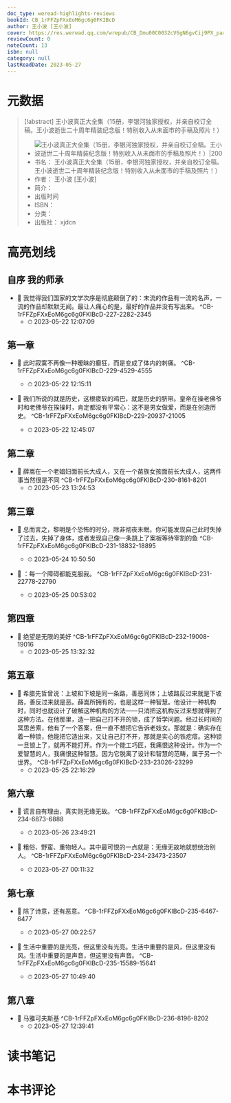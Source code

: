 ```yaml
---
doc_type: weread-highlights-reviews
bookId: CB_1rFFZpFXxEoM6gc6g0FKIBcD
author: 王小波 [王小波]
cover: https://res.weread.qq.com/wrepub/CB_Dmu00C0032cV6gN6gvCij9PX_parsecover
reviewCount: 0
noteCount: 13
isbn: null
category: null
lastReadDate: 2023-05-27
---
```

# 元数据
> [!abstract] 王小波真正大全集（15册，李银河独家授权，并亲自校订全稿。王小波逝世二十周年精装纪念版！特别收入从未面市的手稿及照片！）
> - ![ 王小波真正大全集（15册，李银河独家授权，并亲自校订全稿。王小波逝世二十周年精装纪念版！特别收入从未面市的手稿及照片！）|200](https://res.weread.qq.com/wrepub/CB_Dmu00C0032cV6gN6gvCij9PX_parsecover)
> - 书名： 王小波真正大全集（15册，李银河独家授权，并亲自校订全稿。王小波逝世二十周年精装纪念版！特别收入从未面市的手稿及照片！）
> - 作者： 王小波 [王小波]
> - 简介： 
> - 出版时间 
> - ISBN： 
> - 分类： 
> - 出版社： xjdcn

# 高亮划线

## 自序 我的师承


- 📌 我觉得我们国家的文学次序是彻底颠倒了的：末流的作品有一流的名声，一流的作品却默默无闻。最让人痛心的是，最好的作品并没有写出来。 ^CB-1rFFZpFXxEoM6gc6g0FKIBcD-227-2282-2345
    - ⏱ 2023-05-22 12:07:09 
## 第一章


- 📌 此时寂寞不再像一种暧昧的癫狂，而是变成了体内的刺痛。 ^CB-1rFFZpFXxEoM6gc6g0FKIBcD-229-4529-4555
    - ⏱ 2023-05-22 12:15:11 

- 📌 我们所说的就是历史，这根疲软的鸡巴，就是历史的脐带。皇帝在操老佛爷时和老佛爷在挨操时，肯定都没有平常心：这不是男女做爱，而是在创造历史。 ^CB-1rFFZpFXxEoM6gc6g0FKIBcD-229-20937-21005
    - ⏱ 2023-05-22 12:45:07 
## 第二章


- 📌 薛嵩在一个老娼妇面前长大成人，又在一个苗族女孩面前长大成人，这两件事当然很是不同 ^CB-1rFFZpFXxEoM6gc6g0FKIBcD-230-8161-8201
    - ⏱ 2023-05-23 13:24:53 
## 第三章


- 📌 总而言之，黎明是个恐怖的时分，除非彻夜未眠，你可能发现自己此时失掉了过去，失掉了身体，或者发现自己像一条跳上了案板等待宰割的鱼 ^CB-1rFFZpFXxEoM6gc6g0FKIBcD-231-18832-18895
    - ⏱ 2023-05-24 10:50:50 

- 📌 ：每一个障碍都能克服我。 ^CB-1rFFZpFXxEoM6gc6g0FKIBcD-231-22778-22790
    - ⏱ 2023-05-25 00:53:02 
## 第四章


- 📌 绝望是无限的美好 ^CB-1rFFZpFXxEoM6gc6g0FKIBcD-232-19008-19016
    - ⏱ 2023-05-25 13:32:32 
## 第五章


- 📌 希腊先哲曾说：上坡和下坡是同一条路，善恶同体；上坡路反过来就是下坡路，善反过来就是恶。薛嵩所拥有的，也是这样一种智慧。他设计一种机构时，同时也就设计了破解这种机构的方法——只消把这机构反过来想就得到了这种方法。在他那里，造一把自己打不开的锁，成了哲学问题。经过长时间的冥思苦索，他有了一个答案，但一直不想把它告诉老妓女。那就是：确实存在着一种锁，他能把它造出来，又让自己打不开，那就是实心的铁疙瘩。这种锁一旦锁上了，就再不能打开。作为一个能工巧匠，我痛恨这种设计。作为一个爱智慧的人，我痛恨这种智慧。因为它脱离了设计和智慧的范畴，属于另一个世界。 ^CB-1rFFZpFXxEoM6gc6g0FKIBcD-233-23026-23299
    - ⏱ 2023-05-25 22:16:29 
## 第六章


- 📌 谎言自有理由，真实则无缘无故。 ^CB-1rFFZpFXxEoM6gc6g0FKIBcD-234-6873-6888
    - ⏱ 2023-05-26 23:49:21 

- 📌 粗俗、野蛮、重物轻人。其中最可恨的一点就是：无缘无故地就想统治别人。 ^CB-1rFFZpFXxEoM6gc6g0FKIBcD-234-23473-23507
    - ⏱ 2023-05-27 00:11:32 
## 第七章


- 📌 除了诗意，还有恶意。 ^CB-1rFFZpFXxEoM6gc6g0FKIBcD-235-6467-6477
    - ⏱ 2023-05-27 00:22:57 

- 📌 生活中重要的是光亮，但这里没有光亮。生活中重要的是风，但这里没有风。生活中重要的是声音，但这里没有声音。 ^CB-1rFFZpFXxEoM6gc6g0FKIBcD-235-15589-15641
    - ⏱ 2023-05-27 10:49:40 
## 第八章


- 📌 马雅可夫斯基 ^CB-1rFFZpFXxEoM6gc6g0FKIBcD-236-8196-8202
    - ⏱ 2023-05-27 12:39:41 
# 读书笔记

# 本书评论
